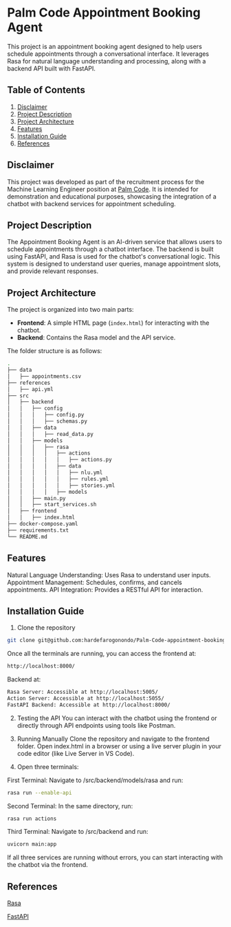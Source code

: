 # Palm Code Appointment Booking Agent

This project is an appointment booking agent designed to help users schedule appointments through a conversational interface. It leverages Rasa for natural language understanding and processing, along with a backend API built with FastAPI.

## Table of Contents

1. [Disclaimer](#disclaimer)
2. [Project Description](#project-description)
3. [Project Architecture](#project-architecture)
4. [Features](#features)
5. [Installation Guide](#installation-guide)
6. [References](#references)

## Disclaimer

This project was developed as part of the recruitment process for the Machine Learning Engineer position at [Palm Code](https://palm-co.de/). It is intended for demonstration and educational purposes, showcasing the integration of a chatbot with backend services for appointment scheduling.

## Project Description

The Appointment Booking Agent is an AI-driven service that allows users to schedule appointments through a chatbot interface. The backend is built using FastAPI, and Rasa is used for the chatbot's conversational logic. This system is designed to understand user queries, manage appointment slots, and provide relevant responses.

## Project Architecture

The project is organized into two main parts:

- **Frontend**: A simple HTML page (`index.html`) for interacting with the chatbot.
- **Backend**: Contains the Rasa model and the API service.

The folder structure is as follows:

```bash
.
├── data
│   ├── appointments.csv
├── references
│   ├── api.yml
├── src
│   ├── backend
│   │   ├── config
│   │   │   ├── config.py
│   │   │   ├── schemas.py
│   │   ├── data
│   │   │   ├── read_data.py
│   │   ├── models
│   │   │   ├── rasa
│   │   │   │   ├── actions
│   │   │   │   │   ├── actions.py
│   │   │   │   ├── data
│   │   │   │   │   ├── nlu.yml
│   │   │   │   │   ├── rules.yml
│   │   │   │   │   ├── stories.yml
│   │   │   │   ├── models
│   │   ├── main.py
│   │   ├── start_services.sh
│   ├── frontend
│   │   ├── index.html
├── docker-compose.yaml
├── requirements.txt
└── README.md

```

## Features
Natural Language Understanding: Uses Rasa to understand user inputs.
Appointment Management: Schedules, confirms, and cancels appointments.
API Integration: Provides a RESTful API for interaction.

## Installation Guide

1. Clone the repository

```bash
git clone git@github.com:hardefarogonondo/Palm-Code-appointment-booking-agent.git
```

Once all the terminals are running, you can access the frontend at:

```bash
http://localhost:8000/
```

Backend at:

```bash
Rasa Server: Accessible at http://localhost:5005/
Action Server: Accessible at http://localhost:5055/
FastAPI Backend: Accessible at http://localhost:8000/
```

2. Testing the API
You can interact with the chatbot using the frontend or directly through API endpoints using tools like Postman.

3. Running Manually
Clone the repository and navigate to the frontend folder. Open index.html in a browser or using a live server plugin in your code editor (like Live Server in VS Code).

4. Open three terminals:

First Terminal: Navigate to /src/backend/models/rasa and run:

```bash
rasa run --enable-api
```

Second Terminal: In the same directory, run:

```bash
rasa run actions
```

Third Terminal: Navigate to /src/backend and run:

```bash
uvicorn main:app
```

If all three services are running without errors, you can start interacting with the chatbot via the frontend.

## References
[Rasa](https://rasa.com/)

[FastAPI](https://fastapi.tiangolo.com/)